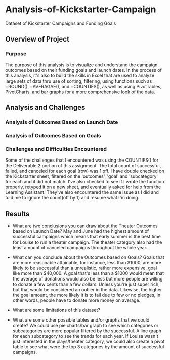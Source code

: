 # Analysis-of-Kickstarter-Campaign
Dataset of Kickstarter Campaigns and Funding Goals

## Overview of Project

### Purpose
The purpose of this analysis is to visualize and understand the campaign outcomes based on their funding goals and launch dates. In the process of this analysis, it's also to build the skills in Excel that are used to analyze large sets of data thru use of sorting, filtering, using functions such as =ROUND(), =AVERAGAE(), and =COUNTIFS(), as well as using PivotTables, PivotCharts, and bar graphs for a more comprehensive look of the data. 

## Analysis and Challenges

### Analysis of Outcomes Based on Launch Date

### Analysis of Outcomes Based on Goals

### Challenges and Difficulties Encountered
Some of the challenges that I encountered was using the COUNTIFS() for the Deliverable 2 portion of this assignment. The total count of successful, failed, and canceled for each goal (row) was 1 off. I have double checked on the Kickstarter sheet, filtered on the 'outcomes', 'goal' and 'subcategory' for each and it did not match. I've also checked to see if I wrote the function properly, retyped it on a new sheet, and eventually asked for help from the Learning Assistant. They've also encountered the same issue as I did and told me to ignore the count(off by 1) and resume what I'm doing. 

## Results

- What are two conclusions you can draw about the Theater Outcomes based on Launch Date?
May and June had the highest amount of successful campaigns which means that early summer is the best time for Louise to run a theater campaign. The theater category also had the least amount of canceled campaigns throughout the whole year. 
- What can you conclude about the Outcomes based on Goals?
Goals that are more reasonable attainable, for instance, less than $1000, are more likely to be successful than a unrealistic, rather more expensive, goal like more than $40,000. A goal that's less than a $1000 would mean that the average of donations would also be less but more people are willing to donate a few cents than a few dollars. Unless you're just super rich, but that would be considered an outlier in the data. Likewise, the higher the goal amount, the more likely it is to fail due to few or no pledges, in other words, people have to donate more money on average.  
- What are some limitations of this dataset?

- What are some other possible tables and/or graphs that we could create?
We could use pie charts/bar graph to see which categories or subcategories are more popular filtered by the successful. A line graph for each subcategory to see the trends for each year. 
If Louisa wasn't just interested in the plays/theater category, we could also create a pivot table to see what were the top 3 categories by the amount of successful campaigns. 
